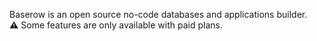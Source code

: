 Baserow is an open source no-code databases and applications builder.  
⚠️ Some features are only available with paid plans.
